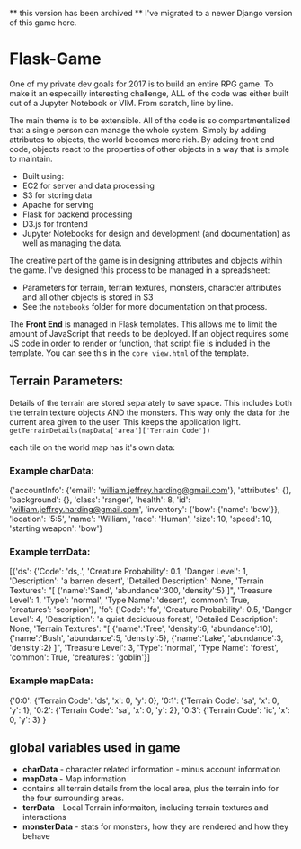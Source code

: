 ** this version has been archived ** I've migrated to a newer Django version of this game here. 

# Flask-Game
One of my private dev goals for 2017 is to build an entire RPG game. To make it an especailly interesting challenge, ALL of the code was either built out of a Jupyter Notebook or VIM. From scratch, line by line.

The main theme is to be extensible. All of the code is so compartmentalized that a single person can manage the whole system. Simply by adding attributes to objects, the world becomes more rich. By adding front end code, objects react to the properties of other objects in a way that is simple to maintain. 

* Built using:
 * EC2 for server and data processing
 * S3 for storing data
 * Apache for serving
 * Flask for backend processing
 * D3.js for frontend
 * Jupyter Notebooks for design and development (and documentation) as well as managing the data.
 
The creative part of the game is in designing attributes and objects within the game. I've designed this process to be managed in a spreadsheet:
 * Parameters for terrain, terrain textures, monsters, character attributes and all other objects is stored in S3
 * See the `notebooks` folder for more documentation on that process. 


The __Front End__ is managed in Flask templates. This allows me to limit the amount of JavaScript that needs to be deployed. If an object requires some JS code in order to render or function, that script file is included in the template. You can see this in the `core view.html` of the template. 

## Terrain Parameters:
Details of the terrain are stored separately to save space. This includes both the terrain texture objects AND the monsters. This way only the data for the current area given to the user. This keeps the application light. 
`getTerrainDetails(mapData['area']['Terrain Code'])`

each tile on the world map has it's own data:
### Example charData:
{'accountInfo': {'email': 'william.jeffrey.harding@gmail.com'},
 'attributes': {},
 'background': {},
 'class': 'ranger',
 'health': 8,
 'id': 'william.jeffrey.harding@gmail.com',
 'inventory': {'bow': {'name': 'bow'}},
 'location': '5:5',
 'name': 'William',
 'race': 'Human',
 'size': 10,
 'speed': 10,
 'starting weapon': 'bow'}
 
### Example terrData:
[{'ds': {'Code': 'ds,.',
  'Creature Probability': 0.1,
  'Danger Level': 1,
  'Description': 'a barren desert',
  'Detailed Description': None,
  'Terrain Textures': "[         {'name':'Sand',         'abundance':300,         'density':5} ]",
  'Treasure Level': 1,
  'Type': 'normal',
  'Type Name': 'desert',
  'common': True,
  'creatures': 'scorpion'},
 'fo': {'Code': 'fo',
  'Creature Probability': 0.5,
  'Danger Level': 4,
  'Description': 'a quiet deciduous forest',
  'Detailed Description': None,
  'Terrain Textures': "[         {'name':'Tree',         'density':6,         'abundance':10},         {'name':'Bush',         'abundance':5,         'density':5},        {'name':'Lake',         'abundance':3,         'density':2} ]",
  'Treasure Level': 3,
  'Type': 'normal',
  'Type Name': 'forest',
  'common': True,
  'creatures': 'goblin'}]
  
### Example mapData:
{'0:0': {'Terrain Code': 'ds', 'x': 0, 'y': 0},
 '0:1': {'Terrain Code': 'sa', 'x': 0, 'y': 1},
 '0:2': {'Terrain Code': 'sa', 'x': 0, 'y': 2},
 '0:3': {'Terrain Code': 'ic', 'x': 0, 'y': 3}
 }


## global variables used in game
* **charData** - character related information - minus account information
* **mapData** - Map information
* contains all terrain details from the local area, plus the terrain info for the four surrounding areas. 
* **terrData** - Local Terrain informaiton, including terrain textures and interactions
* **monsterData** - stats for monsters, how they are rendered and how they behave

